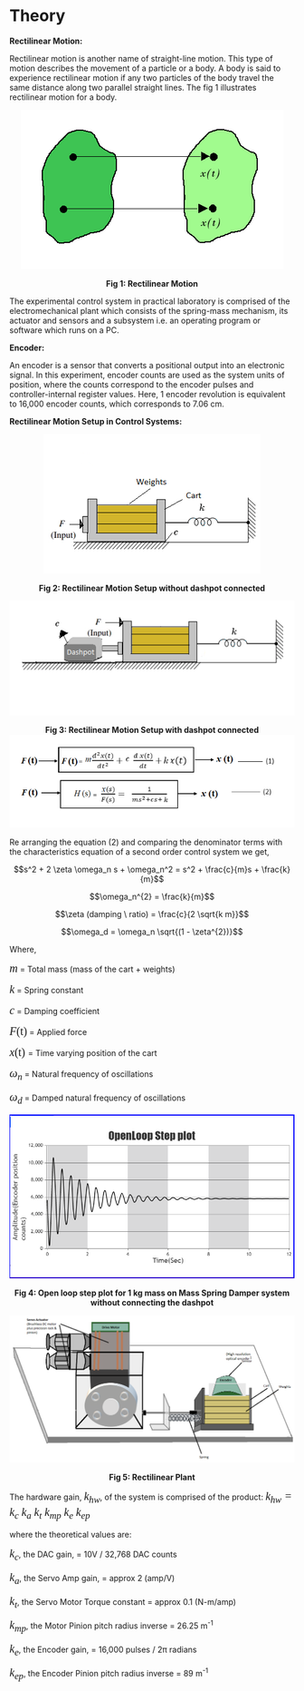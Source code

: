 # Theory

 **Rectilinear Motion:**
				  
Rectilinear motion is another name of straight-line motion. This type of motion describes the movement of a particle or a body.
A body is said to experience rectilinear motion if any two particles of the body travel the same distance along two parallel straight lines.
The fig 1 illustrates rectilinear motion for a body.
						   
<div align = "center">
<img alt="" src="./images/rectibody.png" class="img-fluid">
	
<b>Fig 1: Rectilinear Motion</b>
</div>
							
The experimental control system in practical laboratory is comprised of the electromechanical plant which consists of the spring-mass mechanism, its actuator and sensors and a subsystem 
i.e. an operating program or software which runs on a PC.

<b>Encoder:</b>

An encoder is a sensor that converts a positional output into an electronic signal. In this experiment, encoder counts are used as the system units of position, where the counts correspond to the encoder pulses and controller-internal register values. Here, 1 encoder revolution is equivalent to 16,000 encoder counts, which corresponds to 7.06 cm.
								
                                                            
**Rectilinear Motion Setup in Control Systems:**

<div align = "center">
<img alt="" src="./images/plant.png" class="img-fluid">
	
<b>Fig 2: Rectilinear Motion Setup without dashpot connected</b>
</div>
<div align="center">
<img alt="" src="./images/plant2.png" class="img-fluid"><br/>
	
<b>Fig 3: Rectilinear Motion Setup with dashpot connected</b>
<img alt="" src="./images/tfequation.png" class="img-fluid">
</div>
Re arranging the equation (2) and comparing the denominator terms with the characteristics equation of a second order control system we get,

$$s^2 + 2 \zeta \omega_n s + \omega_n^2 = s^2 + \frac{c}{m}s + \frac{k}{m}$$
								
$$\omega_n^{2} = \frac{k}{m}$$

$$\zeta (damping \ ratio) = \frac{c}{2 \sqrt{k m}}$$

$$\omega_d = \omega_n \sqrt{(1 - \zeta^{2})}$$
								
Where,
								
<i style ="font-family:'Bodoni MT';font-size:20px;">m</i> = Total mass (mass of the cart + weights)								

<i style ="font-family:'Bodoni MT';font-size:20px;">k</i> = Spring constant

<i style ="font-family:'Bodoni MT';font-size:20px;">c</i> = Damping coefficient

<span style ="font-family:'Bodoni MT';font-size:20px;"><i>F</i>(t)</span> = Applied force

<span style ="font-family:'Bodoni MT';font-size:20px;"><i>x</i>(t) </span> = Time varying position of the cart

<i style ="font-family:'Bodoni MT';font-size:20px;">&omega;<sub>n</sub></i> = Natural frequency of oscillations

<i style ="font-family:'Bodoni MT';font-size:20px;">&omega;<sub>d</sub></i> = Damped natural frequency of oscillations

	
<div align = "center">
<img alt="" src="./images/plot.png" class="img-fluid">
	
<b>Fig 4: Open loop step plot for 1 kg mass on Mass Spring Damper system without connecting the dashpot</b>
</div>

<div align = "center">
<img alt="" src="./images/tpic.png" class="img-fluid">
	
<b>Fig 5: Rectilinear Plant</b>
</div>

								
The hardware gain, <i style ="font-family:'Bodoni MT';font-size:20px;">k<sub>hw</sub></i>,  of the system is comprised of the product: <i style ="font-family:'Bodoni MT';font-size:20px;">k<sub>hw</sub> = k<sub>c</sub> k<sub>a</sub> k<sub>t</sub> k<sub>mp</sub> k<sub>e</sub> k<sub>ep</sub></i> 

where the theoretical values are:

<i style ="font-family:'Bodoni MT';font-size:20px;">k<sub>c</sub></i>, the DAC gain, = 10V / 32,768 DAC counts

<i style ="font-family:'Bodoni MT';font-size:20px;">k<sub>a</sub></i>, the Servo Amp gain, = approx 2 (amp/V)

<i style ="font-family:'Bodoni MT';font-size:20px;">k<sub>t</sub></i>, the Servo Motor Torque constant =  approx 0.1 (N-m/amp)

<i style ="font-family:'Bodoni MT';font-size:20px;">k<sub>mp</sub></i>, the Motor Pinion pitch radius inverse = 26.25 m<sup>-1</sup>

<i style ="font-family:'Bodoni MT';font-size:20px;">k<sub>e</sub></i>, the Encoder gain, = 16,000 pulses / 2&#960; radians

<i style ="font-family:'Bodoni MT';font-size:20px;">k<sub>ep</sub></i>, the Encoder Pinion pitch radius inverse = 89 m<sup>-1</sup>


						
<script id="MathJax-script" async src="https://cdn.jsdelivr.net/npm/mathjax@3/es5/tex-mml-chtml.js"></script>								

